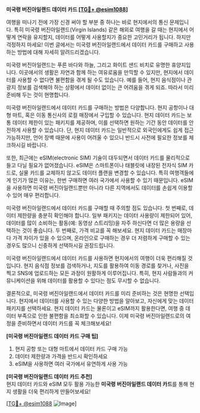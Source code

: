 **미국령 버진아일랜드 데이터 카드 [[TG💪+ @esim1088](https://t.me/s/esim1088)]**

여행을 떠나기 전에 가장 신경 써야 할 부분 중 하나는 바로 현지에서의 통신 문제입니다. 특히 미국령 버진아일랜드(Virgin Islands) 같은 해외로 여행을 갈 때는 현지에서 어떻게 연락을 유지할지, 데이터를 어떻게 사용할지가 중요한 고민거리가 됩니다. 하지만 걱정하지 마세요! 이번 글에서는 미국령 버진아일랜드에서 데이터 카드를 구매하고 사용하는 방법에 대해 자세히 알려드리겠습니다.

미국령 버진아일랜드는 푸른 바다와 하늘, 그리고 화이트 샌드 비치로 유명한 휴양지입니다. 이곳에서의 생활은 자연과 함께 하는 여유로움을 만끽할 수 있지만, 현지에서 데이터를 사용할 수 없다면 불편함을 겪게 될 수도 있습니다. 예를 들어, 현지 음식점이나 관광지 정보를 검색해야 하는 상황에서 데이터 없이는 큰 어려움을 겪게 되죠. 따라서 미리 준비해 두는 것이 현명합니다.

미국령 버진아일랜드에서 데이터 카드를 구매하는 방법은 다양합니다. 현지 공항이나 대형 마트, 혹은 이동 통신사의 로컬 매장에서 구입할 수 있습니다. 현지 데이터 카드는 보통 데이터 제한이 있는 패키지를 제공하며, 이를 선택하면 원하는 기간 동안 데이터를 안전하게 사용할 수 있습니다. 단, 현지 데이터 카드는 일반적으로 외국인에게도 쉽게 접근 가능하지만, 언어 장벽 때문에 사용이 어려울 수 있으니 반드시 사전에 필요한 정보를 체크하시길 바랍니다.

또한, 최근에는 eSIM(electronic SIM) 기술이 대두되면서 데이터 카드를 물리적으로 들고 다닐 필요가 없어졌습니다. eSIM은 스마트폰이나 태블릿에 내장된 전자식 SIM 카드로, 실물 카드를 교체하지 않고도 데이터 플랜을 변경할 수 있습니다. 특히 여행객들에게 인기가 많은 이유는, 한번 구매하면 여러 국가에서 사용할 수 있기 때문입니다. eSIM을 사용하면 미국령 버진아일랜드뿐만 아니라 다른 지역에서도 데이터를 손쉽게 이용할 수 있어 매우 편리합니다.

미국령 버진아일랜드에서 데이터 카드를 구매할 때 주의할 점도 있습니다. 첫 번째로, 데이터 제한량을 충분히 확인해야 합니다. 일부 패키지는 데이터 사용량이 제한되어 있어, 데이터를 많이 소비하는 활동(예: 동영상 스트리밍)을 자주 하신다면 더 많은 용량을 선택하는 것이 좋습니다. 두 번째로, 가격 비교를 꼭 해보세요. 현지 데이터 카드는 매장마다 가격 차이가 있을 수 있으며, 온라인으로 구매하는 경우 더 저렴하게 구매할 수 있는 경우도 많으니 신중하게 선택하시길 권장드립니다.

미국령 버진아일랜드에서 데이터 카드를 사용하면 현지에서의 여행이 더욱 편리해질 것입니다. 현지 음식점 정보를 검색하거나, 지도를 활용하여 이동 경로를 찾거나, 사진을 찍고 SNS에 업로드하는 모든 과정이 원활하게 이루어집니다. 특히, 현지 사람들과의 커뮤니케이션을 위해 데이터를 활용할 수 있다는 점도 무시할 수 없습니다.

결론적으로, 미국령 버진아일랜드에서 데이터 카드를 미리 준비하는 것은 현명한 선택입니다. 현지에서 데이터를 사용할 수 있는 다양한 방법을 알아보고, 자신에게 맞는 데이터 패키지를 선택하세요. 현지 데이터 카드는 물론이고 eSIM까지 활용한다면, 여행 중 데이터 부족으로 인한 불편함을 최소화할 수 있습니다. 이제 미국령 버진아일랜드로의 여정을 준비하면서 데이터 카드를 꼭 체크해보세요!

**[미국령 버진아일랜드 데이터 카드 구매 팁]**  
1. 현지 공항 또는 대형 마트에서 데이터 카드 구매 가능  
2. 데이터 제한량과 가격을 반드시 확인하세요  
3. eSIM을 사용하면 여러 국가에서 유연하게 사용 가능  

**[미국령 버진아일랜드 데이터 카드 추천]**  
현지 데이터 카드와 eSIM 모두 활용 가능한 **미국령 버진아일랜드 데이터 카드**를 통해 현지 생활을 더욱 편리하게 만들어보세요! 

[[TG💪+ @esim1088](https://t.me/s/esim1088) ![Image](https://i.postimg.cc/Y0z9fWf4/image.png)]